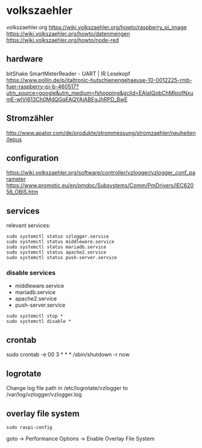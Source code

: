# volkszaehler

volkszaehler.org
https://wiki.volkszaehler.org/howto/raspberry_pi_image
https://wiki.volkszaehler.org/howto/datenmengen
https://wiki.volkszaehler.org/howto/node-red


## hardware
bitShake SmartMeterReader - UART | IR Lesekopf
https://www.pollin.de/p/italtronic-hutschienengehaeuse-10-0012225-rmb-fuer-raspberry-pi-b-460517?utm_source=google&utm_medium=fshopping&gclid=EAIaIQobChMIpofNxumE-wIVj613Ch0MdQGqEAQYAiABEgJhRPD_BwE


## Stromzähler
http://www.apator.com/de/produkte/strommessung/stromzaehler/neuheiten/lepus


## configuration
https://wiki.volkszaehler.org/software/controller/vzlogger/vzlogger_conf_parameter
https://www.promotic.eu/en/pmdoc/Subsystems/Comm/PmDrivers/IEC62056_OBIS.htm

## services
relevant services:  
~~~
sudo systemctl status vzlogger.service
sudo systemctl status middleware.service
sudo systemctl status mariadb.service
sudo systemctl status apache2.service 
sudo systemctl status push-server.service 
~~~

### disable services
 - middleware.service
 - mariadb.service
 - apache2.service 
 - push-server.service 

~~~
sudo systemctl stop *
sudo systemctl disable *
~~~

## crontab
sudo crontab -e
00 3 * * * /sbin/shutdown -r now

## logrotate
Change log file path in /etc/logrotate/vzlogger to /var/log/vzlogger/vzlogger.log

## overlay file system
~~~
sudo raspi-config
~~~
goto -> Performance Options -> Enable Overlay File System


